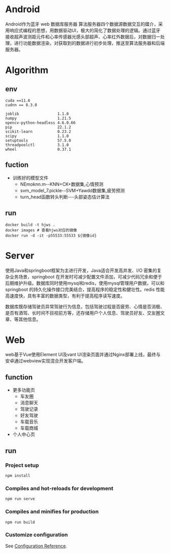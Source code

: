 # Android

Android作为蓝牙 web 数据库服务器 算法服务器四个数据源数据交互的媒介，采用响应式编程的思想，用数据驱动UI，极大的简化了数据处理的逻辑。通过蓝牙接收超声波测距元件和心率传感器光感头部超声、心率红外数据后，对数据归一处理，进行功能数据渲染，对获取到的数据进行初步处理，推送至算法服务器和后端服务器。

# Algorithm

## env

```
cuda ==11.6
cudnn == 8.3.0

joblib                 1.1.0
numpy                  1.21.5
opencv-python-headless 4.6.0.66
pip                    22.1.2
scikit-learn           0.23.2
scipy                  1.1.0
setuptools             57.5.0
threadpoolctl          3.1.0
wheel                  0.37.1
```

## fuction

- 训练好的模型文件
  - NEmoknn.m--KNN+CK+数据集,心情预测
  - svm_model_7.pickle--SVM+Yawdd数据集,疲劳预测
  - turn_head函数转头判断---头部姿态估计算法

## run

```
docker build -t hjws .
docker images # 查看hjws对应的镜像
docker run -d -it -p55533:55533 ${镜像id}
```

# Server

使用Java和springboot框架为主进行开发，Java适合开发高并发、I/O 密集的复杂业务场景，springboot 在开发时可减少配置文件添加，可减少代码冗余和便于后期维护升级。数据库同时使用mysql和redis，使用mysql管理用户数据，可以和springboot 的持久化操作接口完美结合，提高程序的稳定性和健壮性。redis 性能高速度快，具有丰富的数据类型，有利于提高程序读写速度。

数据库既存储驾驶员异常驾驶行为信息，包括驾驶过程是否疲劳、心情是否消极、是否有酒驾、长时间不目视前方等，还存储用户个人信息、驾驶员好友、交友圈文章、等其他信息。

# Web

web基于Vue使用Element UI及vant UI渲染页面并通过Nginx部署上线，最终与安卓通过webview实现混合开发客户端。

## function

- 更多功能页
  - 车友圈
  - 消息聊天
  - 驾驶记录
  - 好友驾驶
  - 车载音乐
  - 车载商城
- 个人中心页

## run

### Project setup

```
npm install
```

### Compiles and hot-reloads for development

```
npm run serve
```

### Compiles and minifies for production

```
npm run build
```

### Customize configuration

See [Configuration Reference](https://cli.vuejs.org/config/).